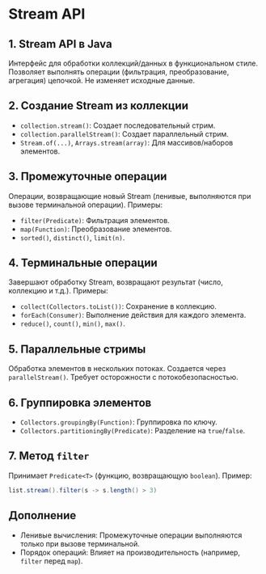 # Stream API

## 1. Stream API в Java  

Интерфейс для обработки коллекций/данных в функциональном стиле. Позволяет выполнять операции (фильтрация, преобразование, агрегация) цепочкой. Не изменяет исходные данные.  

## 2. Создание Stream из коллекции  

- `collection.stream()`: Создает последовательный стрим.  
- `collection.parallelStream()`: Создает параллельный стрим.  
- `Stream.of(...)`, `Arrays.stream(array)`: Для массивов/наборов элементов.  

## 3. Промежуточные операции  

Операции, возвращающие новый Stream (ленивые, выполняются при вызове терминальной операции). Примеры:  

- `filter(Predicate)`: Фильтрация элементов.  
- `map(Function)`: Преобразование элементов.  
- `sorted()`, `distinct()`, `limit(n)`.  

## 4. Терминальные операции  

Завершают обработку Stream, возвращают результат (число, коллекцию и т.д.). Примеры:  

- `collect(Collectors.toList())`: Сохранение в коллекцию.  
- `forEach(Consumer)`: Выполнение действия для каждого элемента.  
- `reduce()`, `count()`, `min()`, `max()`.  

## 5. Параллельные стримы  

Обработка элементов в нескольких потоках. Создается через `parallelStream()`. Требует осторожности с потокобезопасностью.  

## 6. Группировка элементов  

- `Collectors.groupingBy(Function)`: Группировка по ключу.  
- `Collectors.partitioningBy(Predicate)`: Разделение на `true`/`false`.  

## 7. Метод `filter`  

Принимает `Predicate<T>` (функцию, возвращающую `boolean`). Пример:  

```java  
list.stream().filter(s -> s.length() > 3)  
```  

## Дополнение

- Ленивые вычисления: Промежуточные операции выполняются только при вызове терминальной.  
- Порядок операций: Влияет на производительность (например, `filter` перед `map`).
